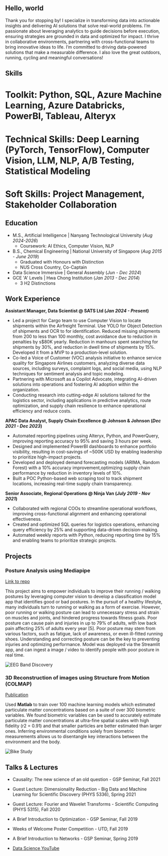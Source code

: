 ## Hello, world

Thank you for stopping by! I specialize in transforming data into actionable insights and delivering AI solutions that solve real-world problems. I’m passionate about leveraging analytics to guide decisions before execution, ensuring strategies are grounded in data and optimized for impact. I thrive in collaborative environments, partnering with cross-functional teams to bring innovative ideas to life. I’m committed to driving data-powered solutions that make a measurable difference. I also love the great outdoors, running, cycling and meaningful conversations!

## Skills
# Toolkit: Python, SQL, Azure Machine Learning, Azure Databricks, PowerBI, Tableau, Alteryx
# Technical Skills: Deep Learning (PyTorch, TensorFlow), Computer Vision, LLM, NLP, A/B Testing, Statistical Modeling
# Soft Skills: Project Management, Stakeholder Collaboration

## Education								       		
- M.S., Artificial Intelligence	| Nanyang Technological University (_Aug 2024-2026_)
    - Coursework: AI Ethics, Computer Vision, NLP
- B.S., Chemical Engineering | National University of Singapore (_Aug 2015 - June 2019_) 
    - Graduated with Honours with Distinction
    - NUS Cross Country, Co-Captain
- Data Science Immersive | General Assembly (_Jun - Dec 2024_)
- GCE 'A' Levels | Hwa Chong Institution (_Jan 2013 - Dec 2014_)
    - 3 H2 Distinctions

## Work Experience
**Assistant Manager, Data Scientist @ SATS Ltd (_Jan 2024 - Present_)**
- Led a project for Cargo team to use Computer Vision to locate shipments within the Airfreight Terminal. Use YOLO for Object Detection of shipments and OCR to for identification. Reduced missing shipments from 200 to less than 100 monthly, cost avoidance due to reduction in penalties by s$80K yearly. Reduction in manhours spent searching for shipments by 30%, and reduction in dwell time of shipments by 15%. Developed it from a MVP to a production-level solution.
- Co-led a Voice of Customer (VOC) analysis initiative to enhance service quality for Singapore Airlines customers, analyzing diverse data sources, including surveys, complaint logs, and social media, using NLP techniques for sentiment analysis and topic modeling.
- Partnering with Microsoft as a Copilot Advocate, integrating AI-driven solutions into operations and fostering AI adoption within the organization.
- Conducting research into cutting-edge AI solutions tailored for the logistics sector, including applications in predictive analytics, route optimization, and supply chain resilience to enhance operational efficiency and reduce costs.

**APAC Data Analyst, Supply Chain Excellence @ Johnson & Johnson (_Dec 2021 - Dec 2023_)**
- Automated reporting pipelines using Alteryx, Python, and PowerQuery, improving reporting accuracy to 95% and saving 3 hours per week.
- Designed and implemented PowerBI dashboards to enhance portfolio visibility, resulting in cost-savings of ~500K USD by enabling leadership to prioritize high-impact projects.
- Developed and deployed demand forecasting models (ARIMA, Random Forest) with a 10% accuracy improvement,optimizing supply chain performance by reduction in inventory levels of 10%. 
- Built a POC Python-based web scraping tool to track shipment locations, increasing real-time supply chain transparency.

**Senior Associate, Regional Operations @ Ninja Van (_July 2019 - Nov 2021_)**
- Collaborated with regional COOs to streamline operational workflows, improving cross-functional alignment and enhancing operational effectiveness.
- Created and optimized SQL queries for logistics operations, enhancing query efficiency by 25% and supporting data-driven decision-making.
- Automated weekly reports with Python, reducing reporting time by 15% and enabling teams to prioritize strategic projects.

## Projects
### Posture Analysis using Mediapipe
[Link to repo](https://github.com/tiffanytgr/posture-analysis-app)

This project aims to empower individuals to improve their running / walking postures by leveraging computer vision to develop a classification model app that identifies good or bad postures.
In the pursuit of a healthy lifestyle, many individuals turn to running or walking as a form of exercise. However, poor running or walking posture can lead to unnecessary stress and strain on muscles and joints, and hindered progress towards fitness goals. Poor posture can cause pain and injuries in up to 79% of adults, with low back pain affecting 25% of adults every year [5]. Poor posture may stem from various factors, such as fatigue, lack of awareness, or even ill-fitted running shoes. Understanding and correcting posture can be the key to preventing injuries and optimizing performance. 
Model was deployed via the Streamlit app, and can ingest a image / video to identify people with poor posture in real time.


![EEG Band Discovery](/assets/img/eeg_band_discovery.jpeg)

### 3D Reconstruction of images using Structure from Motion (COLMAP)
[Publication](https://www.mdpi.com/1424-8220/22/11/4240)

Used **Matlab** to train over 100 machine learning models which estimated particulate matter concentrations based on a suite of over 300 biometric variables. We found biometric variables can be used to accurately estimate particulate matter concentrations at ultra-fine spatial scales with high fidelity (r2 = 0.91) and that smaller particles are better estimated than larger ones. Inferring environmental conditions solely from biometric measurements allows us to disentangle key interactions between the environment and the body.

![Bike Study](/assets/img/bike_study.jpeg)

## Talks & Lectures
- Causality: The new science of an old question - GSP Seminar, Fall 2021
- Guest Lecture: Dimensionality Reduction - Big Data and Machine Learning for Scientific Discovery (PHYS 5336), Spring 2021
- Guest Lecture: Fourier and Wavelet Transforms - Scientific Computing (PHYS 5315), Fall 2020
- A Brief Introduction to Optimization - GSP Seminar, Fall 2019
- Weeks of Welcome Poster Competition - UTD, Fall 2019
- A Brief Introduction to Networks - GSP Seminar, Spring 2019

- [Data Science YouTube](https://www.youtube.com/channel/UCa9gErQ9AE5jT2DZLjXBIdA)

